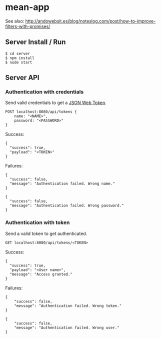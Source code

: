 # mean-app

See also: http://andowebsit.es/blog/noteslog.com/post/how-to-improve-filters-with-promises/


## Server Install / Run

    $ cd server
    $ npm install
    $ node start


## Server API


### Authentication with credentials
Send valid credentials to get a [JSON Web Token](https://github.com/auth0/node-jsonwebtoken).

    POST localhost:8080/api/tokens {
        name: "<NAME>", 
        password: "<PASSWORD>"
    }

Success:

    {
      "success": true,
      "payload": "<TOKEN>"
    }

Failures:

    {
      "success": false,
      "message": "Authentication failed. Wrong name."
    }

    {
      "success": false,
      "message": "Authentication failed. Wrong password."
    }


### Authentication with token
Send a valid token to get authenticated.

    GET localhost:8080/api/tokens/<TOKEN>

Success:

    {
      "success": true,
      "payload": "<User name>",
      "message": "Access granted."
    }

Failures:

    {
        "success": false,
        "message": "Authentication failed. Wrong token."
    }

    {
        "success": false,
        "message": "Authentication failed. Wrong user."
    }
